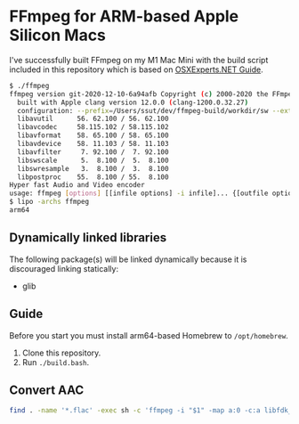 # FFmpeg for ARM-based Apple Silicon Macs

I've successfully built FFmpeg on my M1 Mac Mini with the build script included in this repository which is based on [OSXExperts.NET Guide](https://www.osxexperts.net).

```bash
$ ./ffmpeg
ffmpeg version git-2020-12-10-6a94afb Copyright (c) 2000-2020 the FFmpeg developers
  built with Apple clang version 12.0.0 (clang-1200.0.32.27)
  configuration: --prefix=/Users/ssut/dev/ffmpeg-build/workdir/sw --extra-cflags=-fno-stack-check --arch=arm64 --cc=/usr/bin/clang --enable-fontconfig --enable-gpl --enable-libopus --enable-libtheora --enable-libvorbis --enable-libmp3lame --enable-libass --enable-libfreetype --enable-libx264 --enable-libx265 --enable-libvpx --enable-libaom --enable-libvidstab --enable-libsnappy --enable-version3 --pkg-config-flags=--static --disable-ffplay --enable-postproc --enable-nonfree --enable-runtime-cpudetect
  libavutil      56. 62.100 / 56. 62.100
  libavcodec     58.115.102 / 58.115.102
  libavformat    58. 65.100 / 58. 65.100
  libavdevice    58. 11.103 / 58. 11.103
  libavfilter     7. 92.100 /  7. 92.100
  libswscale      5.  8.100 /  5.  8.100
  libswresample   3.  8.100 /  3.  8.100
  libpostproc    55.  8.100 / 55.  8.100
Hyper fast Audio and Video encoder
usage: ffmpeg [options] [[infile options] -i infile]... {[outfile options] outfile}...
$ lipo -archs ffmpeg
arm64
```

## Dynamically linked libraries

The following package(s) will be linked dynamically because it is discouraged linking statically:

- glib

## Guide

Before you start you must install arm64-based Homebrew to `/opt/homebrew`.

1. Clone this repository.
2. Run `./build.bash`.

## Convert AAC

```bash
find . -name '*.flac' -exec sh -c 'ffmpeg -i "$1" -map a:0 -c:a libfdk_aac -b:a 768k "${1%.flac}.m4a"' _ {} \;
```
